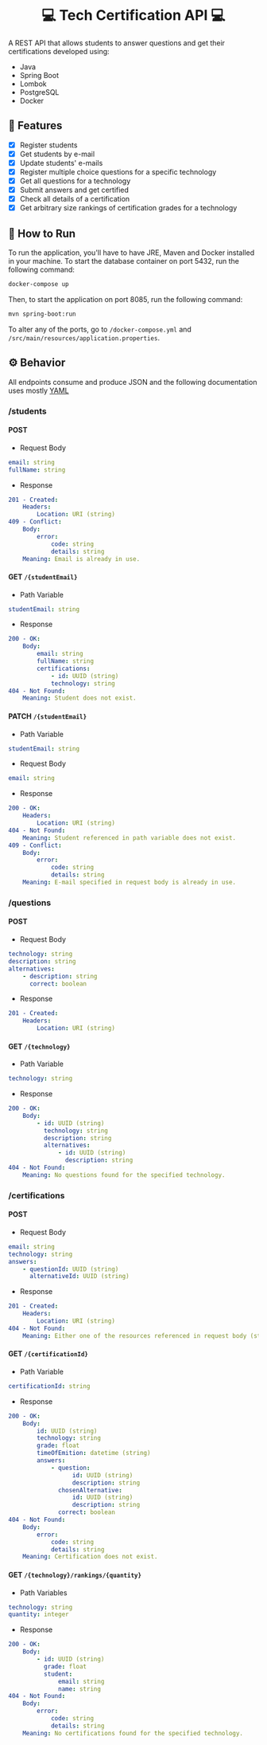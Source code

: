 <h1 align="center">  💻  Tech Certification API  💻  </h1>

A REST API that allows students to answer questions and get their certifications developed using:

- Java
- Spring Boot
- Lombok
- PostgreSQL
- Docker

## 🚀 Features

- [x] Register students
- [x] Get students by e-mail
- [x] Update students' e-mails
- [x] Register multiple choice questions for a specific technology
- [x] Get all questions for a technology
- [x] Submit answers and get certified
- [x] Check all details of a certification
- [x] Get arbitrary size rankings of certification grades for a technology

## 🏁 How to Run

To run the application, you'll have to have JRE, Maven and Docker installed in your machine. To start the database container on port 5432, run the following command:

```bash
docker-compose up
```

Then, to start the application on port 8085, run the following command:

```bash
mvn spring-boot:run
```

To alter any of the ports, go to `/docker-compose.yml` and `/src/main/resources/application.properties`.

## ⚙️ Behavior

All endpoints consume and produce JSON and the following documentation uses mostly [YAML](https://en.wikipedia.org/wiki/YAML)

### /students

#### POST

- Request Body

```yaml
email: string
fullName: string
```

- Response

```yaml
201 - Created:
    Headers:
        Location: URI (string)
409 - Conflict:
    Body:
        error:
            code: string
            details: string
    Meaning: Email is already in use.
```

#### GET `/{studentEmail}`

- Path Variable

```yaml
studentEmail: string
```

- Response

```yaml
200 - OK:
    Body:
        email: string
        fullName: string
        certifications:
            - id: UUID (string)
            technology: string
404 - Not Found:
    Meaning: Student does not exist.
```

#### PATCH `/{studentEmail}`

- Path Variable

```yaml
studentEmail: string
```

- Request Body

```yaml
email: string
```

- Response

```yaml
200 - OK:
    Headers:
        Location: URI (string)
404 - Not Found:
    Meaning: Student referenced in path variable does not exist.
409 - Conflict:
    Body:
        error:
            code: string
            details: string
    Meaning: E-mail specified in request body is already in use.
```

### /questions

#### POST

- Request Body

```yaml
technology: string
description: string
alternatives:
    - description: string
      correct: boolean
```

- Response

```yaml
201 - Created:
    Headers:
        Location: URI (string)
```

#### GET `/{technology}`

- Path Variable

```yaml
technology: string
```

- Response

```yaml
200 - OK:
    Body:
        - id: UUID (string)
          technology: string
          description: string
          alternatives:
              - id: UUID (string)
                description: string
404 - Not Found:
    Meaning: No questions found for the specified technology.
```

### /certifications

#### POST

- Request Body

```yaml
email: string
technology: string
answers:
    - questionId: UUID (string)
      alternativeId: UUID (string)
```

- Response

```yaml
201 - Created:
    Headers:
        Location: URI (string)
404 - Not Found:
    Meaning: Either one of the resources referenced in request body (student, question and alternative) does not exist or technology, question and alternative are conflictant.
```

#### GET `/{certificationId}`

- Path Variable

```yaml
certificationId: string
```

- Response

```yaml
200 - OK:
    Body:
        id: UUID (string)
        technology: string
        grade: float
        timeOfEmition: datetime (string)
        answers:
            - question:
                  id: UUID (string)
                  description: string
              chosenAlternative:
                  id: UUID (string)
                  description: string
              correct: boolean
404 - Not Found:
    Body:
        error:
            code: string
            details: string
    Meaning: Certification does not exist.
```

#### GET `/{technology}/rankings/{quantity}`

- Path Variables

```yaml
technology: string
quantity: integer
```

- Response

```yaml
200 - OK:
    Body:
        - id: UUID (string)
          grade: float
          student:
              email: string
              name: string
404 - Not Found:
    Body:
        error:
            code: string
            details: string
    Meaning: No certifications found for the specified technology.
```
